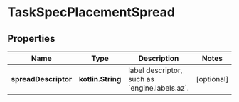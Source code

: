
# TaskSpecPlacementSpread

## Properties
Name | Type | Description | Notes
------------ | ------------- | ------------- | -------------
**spreadDescriptor** | **kotlin.String** | label descriptor, such as &#x60;engine.labels.az&#x60;.  |  [optional]



